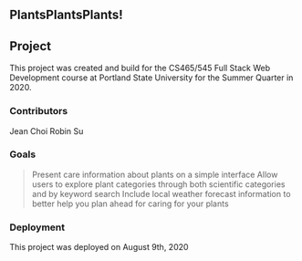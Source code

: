 ## PlantsPlantsPlants!

## Project

This project was created and build for the CS465/545 Full Stack Web Development course at
Portland State University for the Summer Quarter in 2020.

### Contributors

Jean Choi
Robin Su

### Goals

> Present care information about plants on a simple interface
> Allow users to explore plant categories through both scientific categories and by keyword search
> Include local weather forecast information to better help you plan ahead for caring for your plants

### Deployment

This project was deployed on August 9th, 2020

